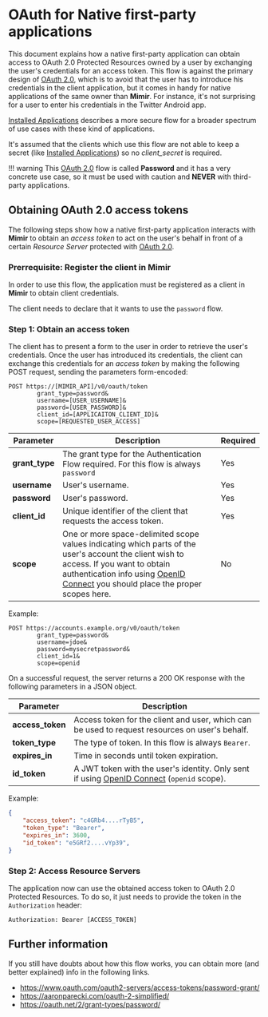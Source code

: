 # OAuth for Native first-party applications

This document explains how a native first-party application can obtain access to OAuth 2.0 Protected Resources
owned by a user by exchanging the user's credentials for an
access token. This flow is against the primary design of [OAuth 2.0], which is to avoid that the
user has to introduce his credentials in the client application, but it comes in handy for native
applications of the same owner than **Mimir**. For instance, it's not surprising for a user to
enter his credentials in the Twitter Android app.

[Installed Applications] describes a more secure flow for a broader spectrum of use cases with these
kind of applications.

It's assumed that the clients which use this flow are not able to keep a secret (like [Installed Applications])
so no *client_secret* is required.

!!! warning
    This [OAuth 2.0] flow is called **Password** and it has a very concrete use case, so it must be used
    with caution and **NEVER** with third-party applications.

## Obtaining OAuth 2.0 access tokens

The following steps show how a native first-party application interacts with **Mimir** to obtain
an *access token* to act on the user's behalf in front of a certain *Resource Server* protected with
[OAuth 2.0].

### Prerrequisite: Register the client in Mimir

In order to use this flow, the application must be registered as a client in **Mimir** to obtain
client credentials.

The client needs to declare that it wants to use the `password` flow.

### Step 1: Obtain an access token

The client has to present a form to the user in order to retrieve the user's credentials. Once the user has
introduced its credentials, the client can exchange this credentials for an *access token* by making the
following POST request, sending the parameters form-encoded:

```http
POST https://[MIMIR_API]/v0/oauth/token
        grant_type=password&
        username=[USER_USERNAME]&
        password=[USER_PASSWORD]&
        client_id=[APPLICAITON_CLIENT_ID]&
        scope=[REQUESTED_USER_ACCESS]
```

Parameter | Description | Required
--- | --- | ---
**grant_type** | The grant type for the Authentication Flow required. For this flow is always `password` | Yes
**username** | User's username. | Yes
**password** | User's password. | Yes
**client_id** | Unique identifier of the client that requests the access token. | Yes
**scope** | One or more space-delimited scope values indicating which parts of the user's account the client wish to access. If you want to obtain authentication info using [OpenID Connect] you should place the proper scopes here. | No

Example:

```http
POST https://accounts.example.org/v0/oauth/token
        grant_type=password&
        username=jdoe&
        password=mysecretpassword&
        client_id=1&
        scope=openid
```

On a successful request, the server returns a 200 OK response with the following parameters in a JSON object.

Parameter | Description
--- | ---
**access_token** | Access token for the client and user, which can be used to request resources on user's behalf.
**token_type** | The type of token. In this flow is always `Bearer`.
**expires_in** | Time in seconds until token expiration.
**id_token** | A JWT token with the user's identity. Only sent if using [OpenID Connect] (`openid` scope).

Example:

```json
{
    "access_token": "c4GRb4....rTyB5",
    "token_type": "Bearer",
    "expires_in": 3600,
    "id_token": "e5GRf2....vYp39",
}
```

### Step 2: Access Resource Servers

The application now can use the obtained access token to OAuth 2.0 Protected Resources. To do so, it just needs to
provide the token in the `Authorization` header:

`Authorization: Bearer [ACCESS_TOKEN]`

## Further information

If you still have doubts about how this flow works, you can obtain more (and better explained) info in the following links.

- <https://www.oauth.com/oauth2-servers/access-tokens/password-grant/>
- <https://aaronparecki.com/oauth-2-simplified/>
- <https://oauth.net/2/grant-types/password/>

[OAuth 2.0]: https://tools.ietf.org/html/rfc6749
[Installed Applications]: oauth2installedapps.md
[OpenID Connect]: openidconnect.md
